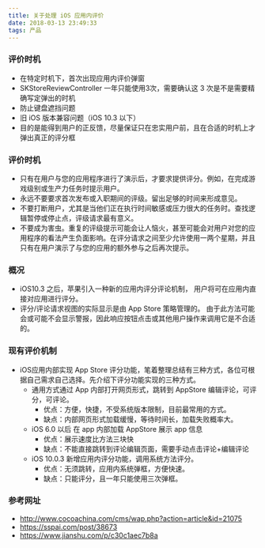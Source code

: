 ```yaml
---
title: 关于处理 iOS 应用内评价
date: 2018-03-13 23:49:33
tags: 产品
---
```


### 评价时机

- 在特定时机下，首次出现应用内评价弹窗
- SKStoreReviewController 一年只能使用3次，需要确认这 3 次是不是需要精确写定弹出的时机
- 防止键盘遮挡问题
- 旧 iOS 版本兼容问题（iOS 10.3 以下）
- 目的是能得到用户的正反馈，尽量保证只在忠实用户前，且在合适的时机上才弹出真正的评分框

### 评价时机

- 只有在用户与您的应用程序进行了演示后，才要求提供评分。例如，在完成游戏级别或生产力任务时提示用户。
- 永远不要要求首次发布或入职期间的评级。留出足够的时间来形成意见。
- 不要打断用户，尤其是当他们正在执行时间敏感或压力很大的任务时。查找逻辑暂停或停止点，评级请求最有意义。
- 不要成为害虫。重复的评级提示可能会让人恼火，甚至可能会对用户对您的应用程序的看法产生负面影响。在评分请求之间至少允许使用一两个星期，并且只有在用户演示了与您的应用的额外参与之后再次提示。

### 概况

- iOS10.3 之后，苹果引入一种新的应用内评分评论机制， 用户将可在应用内直接对应用进行评分。
- 评分/评论请求视图的实际显示是由 App Store 策略管理的。 由于此方法可能会或可能不会显示警报，因此响应按钮点击或其他用户操作来调用它是不合适的。

### 现有评价机制

- iOS应用内部实现 App Store 评分功能，笔着整理总结有三种方式，各位可根据自己需求自己选择。先介绍下评分功能实现的三种方式。
  - 通用方式通过 App 内部打开网页形式，跳转到 AppStore 编辑评论，可评分，可评论。
    - 优点：方便，快捷，不受系统版本限制，目前最常用的方式。
    - 缺点：内部网页形式加载缓慢，等待时间长，加载失败概率大。
  - iOS 6.0 以后 在 app 内部加载 AppStore 展示 app 信息
    - 优点：展示速度比方法三块快
    - 缺点：不能直接跳转到评论编辑页面，需要手动点击评论+编辑评论
  - iOS 10.0.3 新增应用内评分功能，调用系统方法评分。
    - 优点：无须跳转，应用内系统弹框，方便快速。
    - 缺点：只能评分，且一年只能使用三次弹框。

### 参考网址

- http://www.cocoachina.com/cms/wap.php?action=article&id=21075
- https://sspai.com/post/38673
- https://www.jianshu.com/p/c30c1aec7b8a